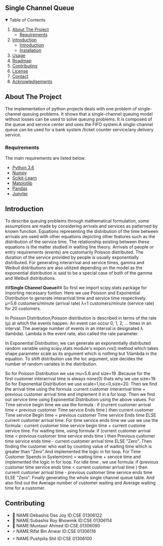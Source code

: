 ## Single Channel Queue


<!-- TABLE OF CONTENTS -->
<details open="open">
  <summary>Table of Contents</summary>
  <ol>
    <li>
      <a href="#about-the-project">About The Project</a>
      <ul>
        <li><a href="#Requirements">Requirements</a></li>
      </ul>
    </li>
    <li>
      <a href="#Introduction">Introduction</a>
      <ul>
        <li><a href="#Introduction">Introduction</a></li>
        <li><a href="#installation">Installation</a></li>
      </ul>
    </li>
    <li><a href="#usage">Usage</a></li>
    <li><a href="#roadmap">Roadmap</a></li>
    <li><a href="#contributing">Contributing</a></li>
    <li><a href="#license">License</a></li>
    <li><a href="#contact">Contact</a></li>
    <li><a href="#acknowledgements">Acknowledgements</a></li>
  </ol>
</details>

<!-- ABOUT THE PROJECT -->
## About The Project
The implementation of python projects deals with one problem of single-channel queuing problems. It shows that a single-channel queuing model without losses can be used to solve queuing problems. It is composed of the queue and service center and uses the FIFO system.A single-channel queue can be used for a bank system /ticket counter service/any delivery service.

### Requirements
The main requirements are listed below:
* [Python 3.6](https://www.python.org/)
* [Numpy](https://numpy.org/)
* [Scikit-Learn](https://scikit-learn.org/stable/)
* [Matplotlib](https://matplotlib.org/)
* [Pandas](https://pandas.pydata.org/)
* [Jupyter](https://jupyter.org/)

<!-- Introduction -->
## Introduction
To describe queuing problems through mathematical formulation, some assumptions are made by considering arrivals and services as patterned by known function. Equations representing the distribution of the time between arrivals are used with other equations depicting other features such as the distribution of the service time. The relationship existing between these equations is the matter studied in waiting line theory. Arrivals of people or entry requirements (events) are customarily Poisson distributed. The duration of the service provided by people is usually exponentially distributed. For generating interarrival and service times, gamma and Weibull distributions are also utilized depending on the model as the exponential distribution is said to be a special case of
both of the gamma and Weibull distributions.







##**Single Channel Queue**##
So first we import scipy.stats package for importing necessary funtion.
Here we use Poisson and Exponential Distribution to generate interarrival time and service time respectively.
µ=5.6 customers/minute (arrival rate) λ=1 customers/minute (service rate) for 20 customers.

In Poisson Distribution,Poisson distribution is described in terms of the rate (μ) at which the events happen. 
An event can occur 0, 1, 2, … times in an interval. 
The average number of events in an interval is designated λ (lambda). Lambda is the event rate, also called the rate parameter.


In Exponential Distribution, we can generate an exponentially distributed random variable using scipy.stats module's expon.rvs() method which takes shape parameter scale as its argument which is nothing but 1/lambda in the equation. 
To shift distribution use the loc argument, size decides the number of random variates in the distribution.


So for Poisson Distribution we use mu=5.6 and size=19 .Because for the first customer interarrival time is always none(0) thats why we use size=19.
So for Exponential Distribution we use scale=1,loc=0,size=20.
Then we find the arrival time using the formula :current customer interarrival time + previous customer arrival time and implement it in a for loop.
Then we find out service time using Exponential Distribution using the above values.
For Time service begin time we use the formula : if (current customer arrival time < previous customer Time service Ends time ) then current customer Time service Begin time = previous customer Time service Ends time ELSE current customer arrival time.
For time service ends time we use we use the formula : current customer time service begin time + current custome service time.
For waiting time, using formula: if (current customer arrival time < previous customer time service ends time ) then Previous customer time service ends time - current customer arrival time ELSE "Zero".
Then finding the customer who wait by counting value of waiting time which is greater than "Zero".And implemented the logic in for loop.
For Time Customer Spends in System(min) = waiting time + service time and implemented the logic in for loop.
For idle time , we use formula: if (previous customer time service ends time < current customer arrival time ) then current customer arrival time - previous customer time service ends time ELSE "Zero".
Finally generating the whole single channel queue  table.
And also find out the Average number of customer waiting and Average waiting time for a customer.



<!-- CONTRIBUTING -->
## Contributing

- 🔭 NAME:Debashis Das Joy      ID:CSE 01306122
- 👯 NAME:Subashis Roy Bhowmik  ID:CSE 01306114
- 🥅 NAME:Muntasir Ahmed        ID:CSE 01306090
- ⚡ NAME:Rifat Bin Anwar       ID:CSE 01306116
- ⚡ NAME:Pushpita Shil         ID:CSE 01306100


